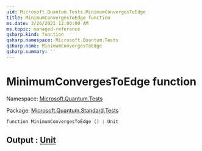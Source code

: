 ```yaml
---
uid: Microsoft.Quantum.Tests.MinimumConvergesToEdge
title: MinimumConvergesToEdge function
ms.date: 3/26/2021 12:00:00 AM
ms.topic: managed-reference
qsharp.kind: function
qsharp.namespace: Microsoft.Quantum.Tests
qsharp.name: MinimumConvergesToEdge
qsharp.summary: ''
---
```


# MinimumConvergesToEdge function

Namespace: [Microsoft.Quantum.Tests](xref:Microsoft.Quantum.Tests)

Package: [Microsoft.Quantum.Standard.Tests](https://nuget.org/packages/Microsoft.Quantum.Standard.Tests)




```qsharp
function MinimumConvergesToEdge () : Unit
```


## Output : [Unit](xref:microsoft.quantum.lang-ref.unit)

